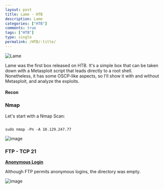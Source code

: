 ```yaml
---
layout: post
title: Lame - HTB
description: Lame
categories: ["HTB"]
comments: true
tags: ["HTB"]
type: single
permalink: /HTB/:title/
---
```


![Lame](https://user-images.githubusercontent.com/66146701/227510300-39c0b56b-6d5e-4866-b6e8-d5bdade32ffe.png)

Lame was the first box released on HTB. It's a simple box that can be taken down with a Metasploit script that leads directly to a root shell.
Nonetheless, it has some OSCP-like aspects, so I'll show it with and without Metasploit, and analyze the exploits. 

#### Recon

### Nmap
Let's start with a Nmap Scan:

```

sudo nmap -Pn -A 10.129.247.77

```

![image](https://user-images.githubusercontent.com/66146701/227511605-676f14c7-6a06-4eed-87e6-fc3c850051f2.png)

### FTP - TCP 21

<ins>**Anonymous Login**</ins>

Although FTP permits anonymous logins, the directory was empty. 

![image](https://user-images.githubusercontent.com/66146701/227512945-9ca95443-4283-4e6e-aeee-e67ba1a3fe95.png)




